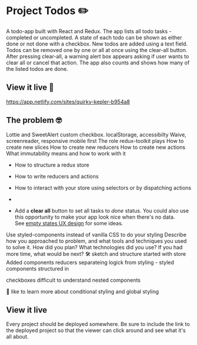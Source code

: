 # Project Todos ✏️

A todo-app built with React and Redux. The app lists all todo tasks - completed or uncompleted. A state of each todo can be shown as either done or not done with a checkbox. New todos are added using a text field. Todos can be removed one by one or all at once using the clear-all button. After pressing clear-all, a warning alert box appears asking if user wants to clear all or cancel that action. The app also counts and shows how many of the listed todos are done.

## View it live 👀

https://app.netlify.com/sites/quirky-kepler-b954a8

## The problem 🤓
Lottie and SweetAlert custom checkbox. localStorage, accessibilty Waive, screenreader, responsive mobile first
The role redux-toolkit plays
How to create new slices
How to create new reducers
How to create new actions
What immutability means and how to work with it

- How to structure a redux store
- How to write reducers and actions
- How to interact with your store using selectors or by dispatching actions

- 
- Add a **clear all** button to set all tasks to *done* status. You could also use this opportunity to make your app look nice when there's no data. See [empty states UX design](https://www.toptal.com/designers/ux/empty-state-ux-design) for some ideas.


Use styled-components instead of vanilla CSS to do your styling
Describe how you approached to problem, and what tools and techniques you used to solve it. How did you plan? What technologies did you use? If you had more time, what would be next?
🛠
sketch and structure
started with store
Added components
reducers
separateing logick from styling - styled components structured in 

checkboxes difficult to understand 
nested components

🧠
like to learn more about conditional styling and global styling


## View it live

Every project should be deployed somewhere. Be sure to include the link to the deployed project so that the viewer can click around and see what it's all about.
